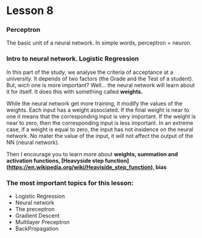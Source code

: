 # Lesson 8

### Perceptron
The basic unit of a neural network. In simple words, perceptron = neuron.

### Intro to neural network. Logistic Regression
In this part of the study, we analyse the criteria of acceptance at a university. It depends of two factors (the Grade and the Test of a student). But, wich one is more important? Well... the neural network will learn about it for itself. It does this with something called **weights.**

While the neural network get more training, it modify the values of the weights. Each input has a weight associated. If the final weight is near to one it means that the corresponding input is very important. If the weight is near to zero, then the corresponding input is less important. In an extreme case, if a weight is equal to zero, the input has not insidence on the neural network. No mater the value of the input, it will not affect the output of the NN (neural network).

Then I encourage you to learn more about **weights, summation and activation functions, [Heavyside step function] (https://en.wikipedia.org/wiki/Heaviside_step_function), bias**


### The most important topics for this lesson:
- Logistic Regression
- Neural network
- The preceptron
- Gradient Descent
- Multilayer Preceptron
- BackPropagation
